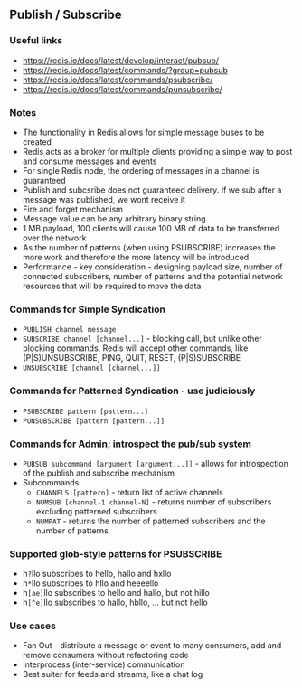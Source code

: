 ## Publish / Subscribe

### Useful links

- https://redis.io/docs/latest/develop/interact/pubsub/
- https://redis.io/docs/latest/commands/?group=pubsub
- https://redis.io/docs/latest/commands/psubscribe/
- https://redis.io/docs/latest/commands/punsubscribe/

### Notes

- The functionality in Redis allows for simple message buses to be created
- Redis acts as a broker for multiple clients providing a simple way to post and consume messages and events
- For single Redis node, the ordering of messages in a channel is guaranteed
- Publish and subcsribe does not guaranteed delivery. If we sub after a message was published, we wont receive it
- Fire and forget mechanism
- Message value can be any arbitrary binary string
- 1 MB payload, 100 clients will cause 100 MB of data to be transferred over the network
- As the number of patterns (when using PSUBSCRIBE) increases the more work and therefore the more latency will be introduced
- Performance - key consideration - designing payload size, number of connected subscribers, number of patterns and the potential network resources that will be required to move the data

### Commands for Simple Syndication

- `PUBLISH channel message`
- `SUBSCRIBE channel [channel...]` - blocking call, but unlike other blocking commands, Redis will accept other commands, like (P|S)UNSUBSCRIBE, PING, QUIT, RESET, (P|S)SUBSCRIBE
- `UNSUBSCRIBE [channel [channel...]]`

### Commands for Patterned Syndication - use judiciously

- `PSUBSCRIBE pattern [pattern...]`
- `PUNSUBSCRIBE [pattern [pattern...]]`

### Commands for Admin; introspect the pub/sub system

- `PUBSUB subcommand [argument [argument...]]` - allows for introspection of the publish and subscribe mechanism
- Subcommands:
  - `CHANNELS [pattern]` - return list of active channels
  - `NUMSUB [channel-1 channel-N]` - returns number of subscribers excluding patterned subscribers
  - `NUMPAT` - returns the number of patterned subscribers and the number of patterns

### Supported glob-style patterns for PSUBSCRIBE

- h`?`llo subscribes to hello, hallo and hxllo
- h`*`llo subscribes to hllo and heeeello
- h`[ae]`llo subscribes to hello and hallo, but not hillo
- h`[^e]`llo subscribes to hallo, hbllo, ... but not hello

### Use cases

- Fan Out - distribute a message or event to many consumers, add and remove consumers without refactoring code
- Interprocess (inter-service) communication
- Best suiter for feeds and streams, like a chat log
